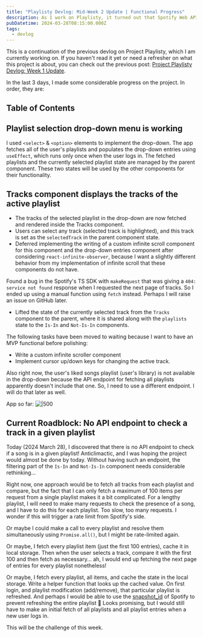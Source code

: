 ```yaml
---
title: "Playlisty Devlog: Mid-Week 2 Update | Functional Progress"
description: As I work on Playlisty, it turned out that Spotify Web API does not have endpoint to check if a given song is in a playlist. I have to rethink how to make this happen without slowing the UX or rate limited by Spotify.
pubDatetime: 2024-03-28T08:15:00.000Z
tags:
  - devlog
---
```


This is a continuation of the previous devlog on Project Playlisty, which I am currently working on. If you haven't read it yet or need a refresher on what this project is about, you can check out the previous post: [Project Playlisty Devlog: Week 1 Update](project-playlisty-devlog-week-1).

In the last 3 days, I made some considerable progress on the project. In order, they are:

## Table of Contents

## Playlist selection drop-down menu is working

I used `<select>` & `<option>` elements to implement the drop-down. The app fetches all of the user's playlists and populates the drop-down entries using `useEffect`, which runs only once when the user logs in. The fetched playlists and the currently selected playlist state are managed by the parent component. These two states will be used by the other components for their functionality.

## Tracks component displays the tracks of the active playlist

- The tracks of the selected playlist in the drop-down are now fetched and rendered inside the Tracks component.
- Users can select any track (selected track is highlighted), and this track is set as the `selectedTrack` in the parent component state.
- Deferred implementing the writing of a custom infinite scroll component for this component and the drop-down entries component after considering `react-infinite-observer`, because I want a slightly different behavior from my implementation of infinite scroll that these components do not have.

Found a bug in the Spotify's TS SDK with `makeRequest` that was giving a `404: service not found` response when I requested the next page of tracks. So I ended up using a manual function using `fetch` instead. Perhaps I will raise an issue on GitHub later.

- Lifted the state of the currently selected track from the `Tracks` component to the parent, where it is shared along with the `playlists` state to the `Is-In` and `Not-Is-In` components.

The following tasks have been moved to waiting because I want to have an MVP functional before polishing:

- Write a custom infinite scroller component
- Implement cursor up/down keys for changing the active track.

Also right now, the user's liked songs playlist (user's library) is not available in the drop-down because the API endpoint for fetching all playlists apparently doesn't include that one. So, I need to use a different endpoint. I will do that later as well.

App so far:
![|500](@assets/images/playlisty-mid-week-2.webp)

## Current Roadblock: No API endpoint to check a track in a given playlist

Today (2024 March 28), I discovered that there is no API endpoint to check if a song is in a given playlist! Anticlimactic, and I was hoping the project would almost be done by today. Without having such an endpoint, the filtering part of the `Is-In` and `Not-Is-In` component needs considerable rethinking...

Right now, one approach would be to fetch all tracks from each playlist and compare, but the fact that I can only fetch a maximum of 100 items per request from a single playlist makes it a bit complicated. For a lengthy playlist, I will need to make many requests to check the presence of a song, and I have to do this for each playlist. Too slow, too many requests. I wonder if this will trigger a rate limit from Spotify's side.

Or maybe I could make a call to every playlist and resolve them simultaneously using `Promise.all()`, but I might be rate-limited again.

Or maybe, I fetch every playlist item (just the first 100 entries), cache it in local storage. Then when the user selects a track, compare it with the first 100 and then fetch as necessary... ah, I would end up fetching the next page of entries for every playlist nonetheless!

Or maybe, I fetch every playlist, all items, and cache the state in the local storage. Write a helper function that looks up the cached value. On first login, and playlist modification (add/remove), that particular playlist is refreshed. And perhaps I would be able to use the [snapshot_id](https://developer.spotify.com/documentation/web-api/concepts/playlists) of Spotify to prevent refreshing the entire playlist 🤔 Looks promising, but I would still have to make an initial fetch of all playlists and all playlist entries when a new user logs in.

This will be the challenge of this week.
